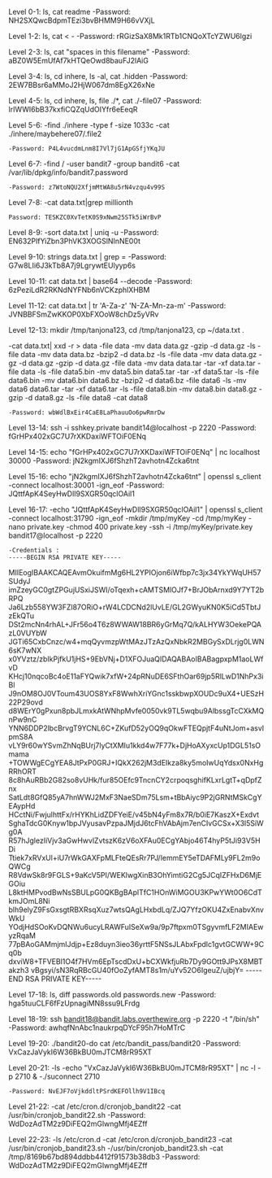Level 0-1: ls, cat readme
	-Password: NH2SXQwcBdpmTEzi3bvBHMM9H66vVXjL

Level 1-2: ls, cat < -
	-Password: rRGizSaX8Mk1RTb1CNQoXTcYZWU6lgzi

Level 2-3: ls, cat "spaces in this filename"
	-Password: aBZ0W5EmUfAf7kHTQeOwd8bauFJ2lAiG

Level 3-4: ls, cd inhere, ls -al, cat .hidden
	-Password: 2EW7BBsr6aMMoJ2HjW067dm8EgX26xNe

Level 4-5: ls, cd inhere, ls, file ./*, cat ./-file07
	-Password: lrIWWI6bB37kxfiCQZqUdOIYfr6eEeqR

Level 5-6: -find ./inhere -type f -size 1033c
	 -cat ./inhere/maybehere07/.file2

	-Password: P4L4vucdmLnm8I7Vl7jG1ApGSfjYKqJU

Level 6-7: -find / -user bandit7 -group bandit6
	 -cat /var/lib/dpkg/info/bandit7.password

	-Password: z7WtoNQU2XfjmMtWA8u5rN4vzqu4v99S

Level 7-8: -cat data.txt|grep millionth

	Password: TESKZC0XvTetK0S9xNwm25STk5iWrBvP

Level 8-9: -sort data.txt | uniq -u
	-Password: EN632PlfYiZbn3PhVK3XOGSlNInNE00t

Level 9-10: strings data.txt | grep =
	-Password: G7w8LIi6J3kTb8A7j9LgrywtEUlyyp6s

Level 10-11: cat data.txt | base64 --decode
	-Password: 6zPeziLdR2RKNdNYFNb6nVCKzphlXHBM

Level 11-12: cat data.txt | tr 'A-Za-z' 'N-ZA-Mn-za-m'
	-Password: JVNBBFSmZwKKOP0XbFXOoW8chDz5yVRv

Level 12-13: mkdir /tmp/tanjona123, cd /tmp/tanjona123, cp ~/data.txt .
		
  -cat data.txt| xxd -r > data
  -file data
  -mv data data.gz
  -gzip -d data.gz
  -ls
  -file data
  -mv data data.bz
  -bzip2 -d data.bz
  -ls
  -file data
  -mv data data.gz
  -gz -d data.gz
  -gzip -d data.gz
  -file data
  -mv data data.tar
  -tar -xf data.tar
  -file data
  -ls
  -file data5.bin
  -mv data5.bin data5.tar
  -tar -xf data5.tar
  -ls
  -file data6.bin
  -mv data6.bin data6.bz
  -bzip2 -d data6.bz
  -file data6
  -ls
  -mv data6 data6.tar
  -tar -xf data6.tar
  -ls
  -file data8.bin
  -mv data8.bin data8.gz
  -gzip -d data8.gz
  -ls
  -file data8
  -cat data8

	-Password: wbWdlBxEir4CaE8LaPhauuOo6pwRmrDw

Level 13-14: ssh -i sshkey.private bandit14@localhost -p 2220
	-Password: fGrHPx402xGC7U7rXKDaxiWFTOiF0ENq

Level 14-15:  echo "fGrHPx402xGC7U7rXKDaxiWFTOiF0ENq" | nc localhost 30000
	-Password: jN2kgmIXJ6fShzhT2avhotn4Zcka6tnt

Level 15-16: echo "jN2kgmIXJ6fShzhT2avhotn4Zcka6tnt" | openssl s_client -connect localhost:30001 -ign_eof
	-Password: JQttfApK4SeyHwDlI9SXGR50qclOAil1

Level 16-17: -echo "JQttfApK4SeyHwDlI9SXGR50qclOAil1" | openssl s_client -connect localhost:31790 -ign_eof
	     -mkdir /tmp/myKey
	     -cd /tmp/myKey
             -nano private.key
	     -chmod 400 private.key
	     -ssh -i /tmp/myKey/private.key bandit17@localhost -p 2220

	-Credentials : 
	-----BEGIN RSA PRIVATE KEY-----
MIIEogIBAAKCAQEAvmOkuifmMg6HL2YPIOjon6iWfbp7c3jx34YkYWqUH57SUdyJ
imZzeyGC0gtZPGujUSxiJSWI/oTqexh+cAMTSMlOJf7+BrJObArnxd9Y7YT2bRPQ
Ja6Lzb558YW3FZl87ORiO+rW4LCDCNd2lUvLE/GL2GWyuKN0K5iCd5TbtJzEkQTu
DSt2mcNn4rhAL+JFr56o4T6z8WWAW18BR6yGrMq7Q/kALHYW3OekePQAzL0VUYbW
JGTi65CxbCnzc/w4+mqQyvmzpWtMAzJTzAzQxNbkR2MBGySxDLrjg0LWN6sK7wNX
x0YVztz/zbIkPjfkU1jHS+9EbVNj+D1XFOJuaQIDAQABAoIBABagpxpM1aoLWfvD
KHcj10nqcoBc4oE11aFYQwik7xfW+24pRNuDE6SFthOar69jp5RlLwD1NhPx3iBl
J9nOM8OJ0VToum43UOS8YxF8WwhXriYGnc1sskbwpXOUDc9uX4+UESzH22P29ovd
d8WErY0gPxun8pbJLmxkAtWNhpMvfe0050vk9TL5wqbu9AlbssgTcCXkMQnPw9nC
YNN6DDP2lbcBrvgT9YCNL6C+ZKufD52yOQ9qOkwFTEQpjtF4uNtJom+asvlpmS8A
vLY9r60wYSvmZhNqBUrj7lyCtXMIu1kkd4w7F77k+DjHoAXyxcUp1DGL51sOmama
+TOWWgECgYEA8JtPxP0GRJ+IQkX262jM3dEIkza8ky5moIwUqYdsx0NxHgRRhORT
8c8hAuRBb2G82so8vUHk/fur85OEfc9TncnCY2crpoqsghifKLxrLgtT+qDpfZnx
SatLdt8GfQ85yA7hnWWJ2MxF3NaeSDm75Lsm+tBbAiyc9P2jGRNtMSkCgYEAypHd
HCctNi/FwjulhttFx/rHYKhLidZDFYeiE/v45bN4yFm8x7R/b0iE7KaszX+Exdvt
SghaTdcG0Knyw1bpJVyusavPzpaJMjdJ6tcFhVAbAjm7enCIvGCSx+X3l5SiWg0A
R57hJglezIiVjv3aGwHwvlZvtszK6zV6oXFAu0ECgYAbjo46T4hyP5tJi93V5HDi
Ttiek7xRVxUl+iU7rWkGAXFpMLFteQEsRr7PJ/lemmEY5eTDAFMLy9FL2m9oQWCg
R8VdwSk8r9FGLS+9aKcV5PI/WEKlwgXinB3OhYimtiG2Cg5JCqIZFHxD6MjEGOiu
L8ktHMPvodBwNsSBULpG0QKBgBAplTfC1HOnWiMGOU3KPwYWt0O6CdTkmJOmL8Ni
blh9elyZ9FsGxsgtRBXRsqXuz7wtsQAgLHxbdLq/ZJQ7YfzOKU4ZxEnabvXnvWkU
YOdjHdSOoKvDQNWu6ucyLRAWFuISeXw9a/9p7ftpxm0TSgyvmfLF2MIAEwyzRqaM
77pBAoGAMmjmIJdjp+Ez8duyn3ieo36yrttF5NSsJLAbxFpdlc1gvtGCWW+9Cq0b
dxviW8+TFVEBl1O4f7HVm6EpTscdDxU+bCXWkfjuRb7Dy9GOtt9JPsX8MBTakzh3
vBgsyi/sN3RqRBcGU40fOoZyfAMT8s1m/uYv52O6IgeuZ/ujbjY=
-----END RSA PRIVATE KEY-----

Level 17-18: ls, diff passwords.old passwords.new
	-Password: hga5tuuCLF6fFzUpnagiMN8ssu9LFrdg

Level 18-19: ssh bandit18@bandit.labs.overthewire.org -p 2220 -t "/bin/sh"
	-Password: awhqfNnAbc1naukrpqDYcF95h7HoMTrC

Level 19-20: ./bandit20-do cat /etc/bandit_pass/bandit20
	-Password: VxCazJaVykI6W36BkBU0mJTCM8rR95XT

Level 20-21: 	-ls
		-echo "VxCazJaVykI6W36BkBU0mJTCM8rR95XT" | nc -l -p 2710 &
		-./suconnect 2710

	-Password: NvEJF7oVjkddltPSrdKEFOllh9V1IBcq

Level 21-22: -cat /etc/cron.d/cronjob_bandit22
	     -cat /usr/bin/cronjob_bandit22.sh
	-Password: WdDozAdTM2z9DiFEQ2mGlwngMfj4EZff

Level 22-23: -ls /etc/cron.d
	     -cat /etc/cron.d/cronjob_bandit23
	     -cat  /usr/bin/cronjob_bandit23.sh
	     -/usr/bin/cronjob_bandit23.sh
	     -cat /tmp/8169b67bd894ddbb4412f91573b38db3
	-Password: WdDozAdTM2z9DiFEQ2mGlwngMfj4EZff